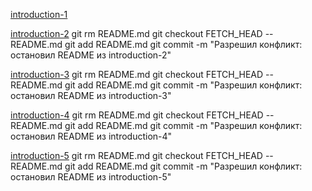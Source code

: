 [introduction-1](https://github.com/Xryte/introduction-1)

[introduction-2](https://github.com/Xryte/introduction-2)
git rm README.md
git checkout FETCH_HEAD -- README.md
git add README.md
git commit -m \"Разрешил конфликт: остановил README из introduction-2\"

[introduction-3](https://github.com/Xryte/introduction-3)
git rm README.md
git checkout FETCH_HEAD -- README.md
git add README.md
git commit -m \"Разрешил конфликт: остановил README из introduction-3\"

[introduction-4](https://github.com/Xryte/introduction-4)
git rm README.md
git checkout FETCH_HEAD -- README.md
git add README.md
git commit -m \"Разрешил конфликт: остановил README из introduction-4\"

[introduction-5](https://github.com/Xryte/introduction-5)
git rm README.md
git checkout FETCH_HEAD -- README.md
git add README.md
git commit -m \"Разрешил конфликт: остановил README из introduction-5\"

